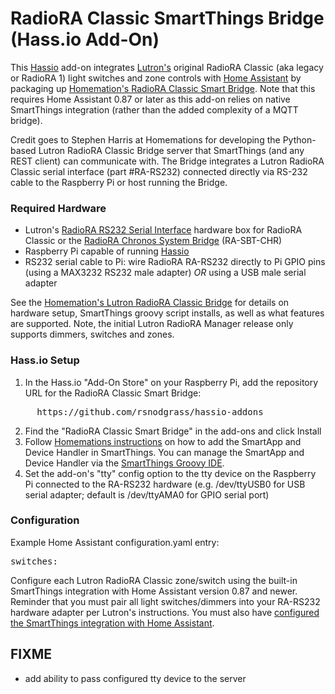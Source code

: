 # RadioRA Classic SmartThings Bridge (Hass.io Add-On)

This [Hassio](https://www.home-assistant.io/hassio/) add-on integrates [Lutron's](http://lutron.com/) original RadioRA Classic (aka legacy or RadioRA 1) light switches and zone controls with [Home Assistant](https://www.home-assistant.io/) by packaging up [Homemation's RadioRA Classic Smart Bridge](https://github.com/homemations/SmartThings). Note that this requires Home Assistant 0.87 or later as this add-on relies on native SmartThings integration (rather than the added complexity of a MQTT bridge).

Credit goes to Stephen Harris at Homemations for developing the Python-based Lutron RadioRA Classic Bridge server
that SmartThings (and any REST client) can communicate with. The Bridge integrates a Lutron RadioRA Classic serial interface (part #RA-RS232) connected directly via RS-232 cable to the Raspberry Pi or host running the Bridge.

### Required Hardware

* Lutron's [RadioRA RS232 Serial Interface](http://www.lutron.com/TechnicalDocumentLibrary/044005c.pdf) hardware box for RadioRA Classic or the [RadioRA Chronos System Bridge](http://www.lutron.com/TechnicalDocumentLibrary/044037b.pdf) (RA-SBT-CHR)
* Raspberry Pi capable of running [Hassio](https://www.home-assistant.io/hassio/)
* RS232 serial cable to Pi: wire RadioRA RA-RS232 directly to Pi GPIO pins (using a MAX3232 RS232 male adapter) *OR* using a USB male serial adapter

See the [Homemation's Lutron RadioRA Classic Bridge](https://github.com/homemations/SmartThings) for details on hardware setup, SmartThings groovy script installs, as well as what features are supported. Note, the initial Lutron RadioRA Manager release only supports dimmers, switches and zones.

### Hass.io Setup

1. In the Hass.io "Add-On Store" on your Raspberry Pi, add the repository URL for the RadioRA Classic Smart Bridge:
<pre>
     https://github.com/rsnodgrass/hassio-addons
</pre>
2. Find the "RadioRA Classic Smart Bridge" in the add-ons and click Install
3. Follow [Homemations instructions](https://github.com/homemations/SmartThings) on how to add the SmartApp and Device Handler in SmartThings. You can manage the SmartApp and Device Handler via the [SmartThings Groovy IDE](https://graph.api.smartthings.com/).
4. Set the add-on's "tty" config option to the tty device on the Raspberry Pi connected to the RA-RS232 hardware (e.g. /dev/ttyUSB0 for USB serial adapter; default is /dev/ttyAMA0 for GPIO serial port)

### Configuration

Example Home Assistant configuration.yaml entry:

<pre>switches:
</pre>

Configure each Lutron RadioRA Classic zone/switch using the built-in SmartThings integration with Home Assistant version 0.87 and newer. Reminder that you must pair all light switches/dimmers into your RA-RS232 hardware adapter per Lutron's instructions. You must also have [configured the SmartThings integration with Home Assistant](https://www.home-assistant.io/components/smartthings/).

## FIXME

* add ability to pass configured tty device to the server